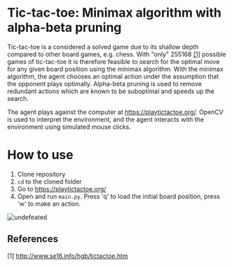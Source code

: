 # Tic-tac-toe: Minimax algorithm with alpha-beta pruning

Tic-tac-toe is a considered a solved game due to its shallow depth compared to other board games, e.g. chess. With "only" 255168 [[1]](#1) possible games of tic-tac-toe it is therefore feasible to search for the optimal move for any given board position using the minimax algorithm. With the minimax algorithm, the agent chooses an optimal action under the assumption that the opponent plays optimally. Alpha-beta pruning is used to remove redundant actions which are known to be suboptimal and speeds up the search.

The agent plays against the computer at https://playtictactoe.org/. OpenCV is used to interpret the environment, and the agent interacts with the environment using simulated mouse clicks.

# How to use
1. Clone repository
2. `cd` to the cloned folder
3. Go to https://playtictactoe.org/
4. Open and run `main.py`. Press 'q' to load the initial board position, press 'w' to make an action.

![undefeated](https://media.discordapp.net/attachments/344157424615161856/868945568662183986/unknown.png?width=569&height=612)

## References
<a id="1">[1]</a> 
http://www.se16.info/hgb/tictactoe.htm
